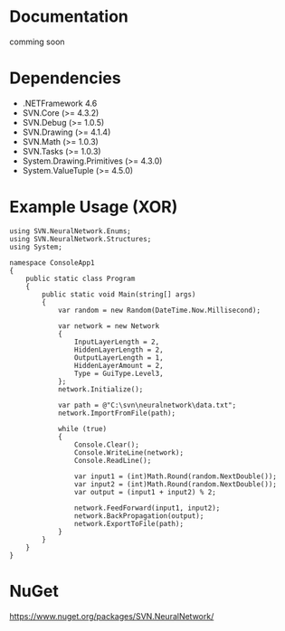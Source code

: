 # Documentation
comming soon

# Dependencies
- .NETFramework 4.6
- SVN.Core (>= 4.3.2)
- SVN.Debug (>= 1.0.5)
- SVN.Drawing (>= 4.1.4)
- SVN.Math (>= 1.0.3)
- SVN.Tasks (>= 1.0.3)
- System.Drawing.Primitives (>= 4.3.0)
- System.ValueTuple (>= 4.5.0)

# Example Usage (XOR)
```
using SVN.NeuralNetwork.Enums;
using SVN.NeuralNetwork.Structures;
using System;

namespace ConsoleApp1
{
    public static class Program
    {
        public static void Main(string[] args)
        {
            var random = new Random(DateTime.Now.Millisecond);

            var network = new Network
            {
                InputLayerLength = 2,
                HiddenLayerLength = 2,
                OutputLayerLength = 1,
                HiddenLayerAmount = 2,
                Type = GuiType.Level3,
            };
            network.Initialize();

            var path = @"C:\svn\neuralnetwork\data.txt";
            network.ImportFromFile(path);

            while (true)
            {
                Console.Clear();
                Console.WriteLine(network);
                Console.ReadLine();

                var input1 = (int)Math.Round(random.NextDouble());
                var input2 = (int)Math.Round(random.NextDouble());
                var output = (input1 + input2) % 2;

                network.FeedForward(input1, input2);
                network.BackPropagation(output);
                network.ExportToFile(path);
            }
        }
    }
}
```

# NuGet
https://www.nuget.org/packages/SVN.NeuralNetwork/
